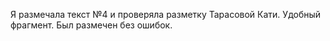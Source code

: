 Я размечала текст №4 и проверяла разметку Тарасовой Кати. Удобный фрагмент. Был размечен без ошибок.
